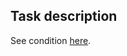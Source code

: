 ## Task description ##

 See сondition [here](https://gitlab.com/epam-autocode-tasks/filter-partial-solution-1.git).